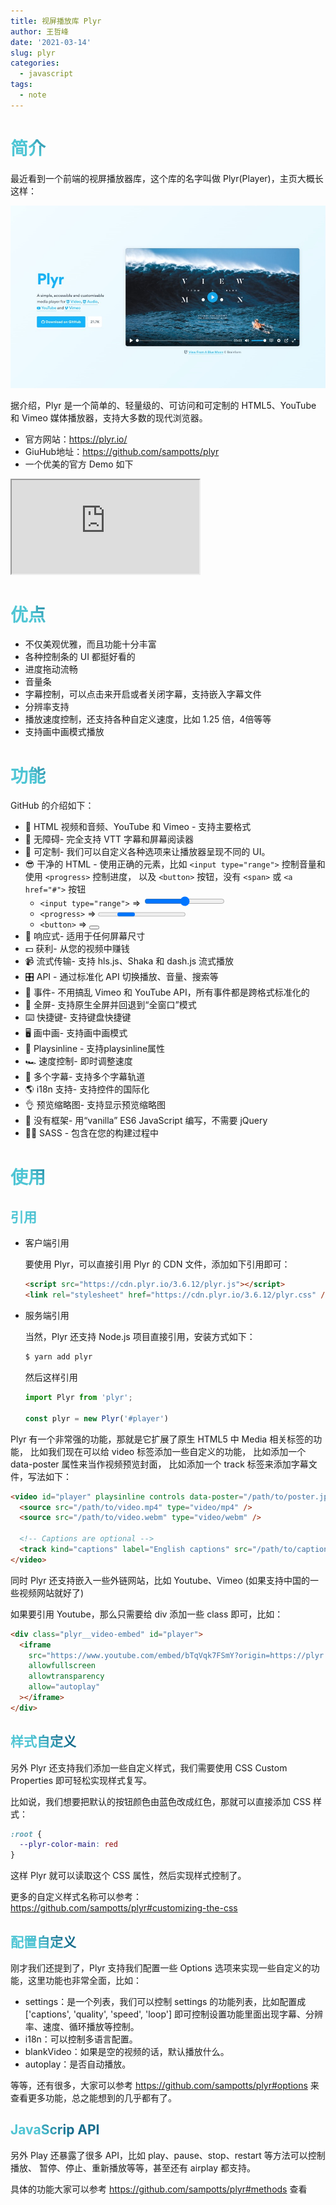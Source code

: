 ```yaml
---
title: 视屏播放库 Plyr
author: 王哲峰
date: '2021-03-14'
slug: plyr
categories:
  - javascript
tags:
  - note
---
```


<style>
h1 {
  background-color: #2B90B6;
  background-image: linear-gradient(45deg, #4EC5D4 10%, #146b8c 20%);
  background-size: 100%;
  -webkit-background-clip: text;
  -moz-background-clip: text;
  -webkit-text-fill-color: transparent;
  -moz-text-fill-color: transparent;
}
h2 {
  background-color: #2B90B6;
  background-image: linear-gradient(45deg, #4EC5D4 10%, #146b8c 20%);
  background-size: 100%;
  -webkit-background-clip: text;
  -moz-background-clip: text;
  -webkit-text-fill-color: transparent;
  -moz-text-fill-color: transparent;
}
img {
    pointer-events: none;
}
</style>

# 简介

最近看到一个前端的视屏播放器库，这个库的名字叫做 Plyr(Player)，主页大概长这样：

![plyr.io](images/plyrio.jpg)

据介绍，Plyr 是一个简单的、轻量级的、可访问和可定制的 HTML5、YouTube 和 Vimeo 媒体播放器，支持大多数的现代浏览器。

- 官方网站：https://plyr.io/
- GiuHub地址：https://github.com/sampotts/plyr
- 一个优美的官方 Demo 如下

<div class="plyr__video-embed" id="player">
  <iframe
    src="https://www.youtube.com/embed/bTqVqk7FSmY?origin=https://plyr.io&amp;iv_load_policy=3&amp;modestbranding=1&amp;playsinline=1&amp;showinfo=0&amp;rel=0&amp;enablejsapi=1"
    allowfullscreen
    allowtransparency
    allow="autoplay">
  </iframe>
</div>

# 优点

- 不仅美观优雅，而且功能十分丰富
- 各种控制条的 UI 都挺好看的
- 进度拖动流畅
- 音量条
- 字幕控制，可以点击来开启或者关闭字幕，支持嵌入字幕文件
- 分辨率支持
- 播放速度控制，还支持各种自定义速度，比如 1.25 倍，4倍等等
- 支持画中画模式播放

# 功能

GitHub 的介绍如下：

- 📼 HTML 视频和音频、YouTube 和 Vimeo - 支持主要格式
- 💪 无障碍- 完全支持 VTT 字幕和屏幕阅读器
- 🔧 可定制- 我们可以自定义各种选项来让播放器呈现不同的 UI。
- 😎 干净的 HTML - 使用正确的元素，比如 `<input type="range">` 控制音量和使用 `<progress>` 控制进度，
  以及 `<button>` 按钮，没有 `<span>` 或 `<a href="#">` 按钮
    - `<input type="range">` => <input type="range">
    - `<progress>` => <progress>
    - `<button>` => <button>
- 📱 响应式- 适用于任何屏幕尺寸
- 💵 获利- 从您的视频中赚钱
- 📹 流式传输- 支持 hls.js、Shaka 和 dash.js 流式播放
- 🎛 API - 通过标准化 API 切换播放、音量、搜索等
- 🎤 事件- 不用搞乱 Vimeo 和 YouTube API，所有事件都是跨格式标准化的
- 🔎 全屏- 支持原生全屏并回退到“全窗口”模式
- ⌨️ 快捷键- 支持键盘快捷键
- 🖥 画中画- 支持画中画模式
- 📱 Playsinline - 支持playsinline属性
- 🏎 速度控制- 即时调整速度
- 📖 多个字幕- 支持多个字幕轨道
- 🌎 i18n 支持- 支持控件的国际化
- 👌 预览缩略图- 支持显示预览缩略图
- 🤟 没有框架- 用“vanilla” ES6 JavaScript 编写，不需要 jQuery
- 💁‍♀️ SASS - 包含在您的构建过程中


# 使用

## 引用

- 客户端引用

    要使用 Plyr，可以直接引用 Plyr 的 CDN 文件，添加如下引用即可：
    
    ```html
    <script src="https://cdn.plyr.io/3.6.12/plyr.js"></script>
    <link rel="stylesheet" href="https://cdn.plyr.io/3.6.12/plyr.css" />
    ```

- 服务端引用

    当然，Plyr 还支持 Node.js 项目直接引用，安装方式如下：
    
    ```bash
    $ yarn add plyr
    ```
    
    然后这样引用
    
    ```js
    import Plyr from 'plyr';
    
    const plyr = new Plyr('#player')
    ```


Plyr 有一个非常强的功能，那就是它扩展了原生 HTML5 中 Media 相关标签的功能，
比如我们现在可以给 video 标签添加一些自定义的功能，
比如添加一个 data-poster 属性来当作视频预览封面，
比如添加一个 track 标签来添加字幕文件，写法如下：

```html
<video id="player" playsinline controls data-poster="/path/to/poster.jpg">
  <source src="/path/to/video.mp4" type="video/mp4" />
  <source src="/path/to/video.webm" type="video/webm" />

  <!-- Captions are optional -->
  <track kind="captions" label="English captions" src="/path/to/captions.vtt" srclang="en" default />
</video>
```

同时 Plyr 还支持嵌入一些外链网站，比如 Youtube、Vimeo (如果支持中国的一些视频网站就好了)

如果要引用 Youtube，那么只需要给 div 添加一些 class 即可，比如：


```html
<div class="plyr__video-embed" id="player">
  <iframe
    src="https://www.youtube.com/embed/bTqVqk7FSmY?origin=https://plyr.io&amp;iv_load_policy=3&amp;modestbranding=1&amp;playsinline=1&amp;showinfo=0&amp;rel=0&amp;enablejsapi=1"
    allowfullscreen
    allowtransparency
    allow="autoplay"
  ></iframe>
</div>
```

## 样式自定义

另外 Plyr 还支持我们添加一些自定义样式，我们需要使用 CSS Custom Properties 
即可轻松实现样式复写。

比如说，我们想要把默认的按钮颜色由蓝色改成红色，那就可以直接添加 CSS 样式：

```css
:root {
  --plyr-color-main: red
}
```
这样 Plyr 就可以读取这个 CSS 属性，然后实现样式控制了。

更多的自定义样式名称可以参考：https://github.com/sampotts/plyr#customizing-the-css

## 配置自定义

刚才我们还提到了，Plyr 支持我们配置一些 Options 选项来实现一些自定义的功能，这里功能也非常全面，比如：

* settings：是一个列表，我们可以控制 settings 的功能列表，比如配置成 ['captions', 'quality', 'speed', 'loop'] 即可控制设置功能里面出现字幕、分辨率、速度、循环播放等控制。
* i18n：可以控制多语言配置。
* blankVideo：如果是空的视频的话，默认播放什么。
* autoplay：是否自动播放。

等等，还有很多，大家可以参考 https://github.com/sampotts/plyr#options 来查看更多功能，总之能想到的几乎都有了。

## JavaScrip API

另外 Play 还暴露了很多 API，比如 play、pause、stop、restart 等方法可以控制播放、
暂停、停止、重新播放等等，甚至还有 airplay 都支持。

具体的功能大家可以参考 https://github.com/sampotts/plyr#methods 查看


